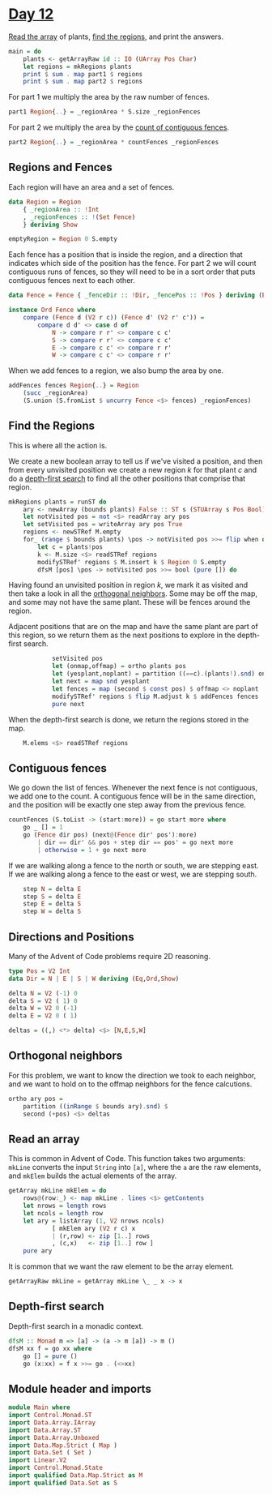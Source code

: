 # [Day 12](https://adventofcode.com/2024/day/12)

[Read the array](#read-an-array) of plants, [find the
regions](#find-the-regions), and print the answers.

```haskell top:3
main = do
    plants <- getArrayRaw id :: IO (UArray Pos Char)
    let regions = mkRegions plants
    print $ sum . map part1 $ regions
    print $ sum . map part2 $ regions
```

For part 1 we multiply the area by the raw number of fences.

```haskell
part1 Region{..} = _regionArea * S.size _regionFences
```

For part 2 we multiply the area by the [count of contiguous
fences](#contiguous-fences).

```haskell
part2 Region{..} = _regionArea * countFences _regionFences
```

## Regions and Fences

Each region will have an area and a set of fences.

```haskell top:1
data Region = Region
    { _regionArea :: !Int
    , _regionFences :: !(Set Fence)
    } deriving Show

emptyRegion = Region 0 S.empty
```

Each fence has a position that is inside the region, and a direction that
indicates which side of the position has the fence.  For part 2 we will count
contiguous runs of fences, so they will need to be in a sort order that puts
contiguous fences next to each other.

```haskell top:1
data Fence = Fence { _fenceDir :: !Dir, _fencePos :: !Pos } deriving (Eq,Show)

instance Ord Fence where
    compare (Fence d (V2 r c)) (Fence d' (V2 r' c')) =
        compare d d' <> case d of
            N -> compare r r' <> compare c c'
            S -> compare r r' <> compare c c'
            E -> compare c c' <> compare r r'
            W -> compare c c' <> compare r r'
```

When we add fences to a region, we also bump the area by one.

```haskell top:1
addFences fences Region{..} = Region
    (succ _regionArea)
    (S.union (S.fromList $ uncurry Fence <$> fences) _regionFences)
```

## Find the Regions

This is where all the action is.

We create a new boolean array to tell us if we've visited a position, and then
from every unvisited position we create a new region $k$ for that plant $c$ and
do a [depth-first search](#depth-first-search) to find all the other positions
that comprise that region.

```haskell
mkRegions plants = runST do
    ary <- newArray (bounds plants) False :: ST s (STUArray s Pos Bool)
    let notVisited pos = not <$> readArray ary pos
    let setVisited pos = writeArray ary pos True
    regions <- newSTRef M.empty
    for_ (range $ bounds plants) \pos -> notVisited pos >>= flip when do
        let c = plants!pos
        k <- M.size <$> readSTRef regions
        modifySTRef' regions $ M.insert k $ Region 0 S.empty
        dfsM [pos] \pos -> notVisited pos >>= bool (pure []) do
```

Having found an unvisited position in region $k$, we mark it as visited and
then take a look in all the [orthogonal neighbors](#orthogonal-neighbors). Some
may be off the map, and some may not have the same plant. These will be fences
around the region.

Adjacent positions that are on the map and have the same plant are part of
this region, so we return them as the next positions to explore in the
depth-first search.

```haskell
            setVisited pos
            let (onmap,offmap) = ortho plants pos
            let (yesplant,noplant) = partition ((==c).(plants!).snd) onmap
            let next = map snd yesplant
            let fences = map (second $ const pos) $ offmap <> noplant
            modifySTRef' regions $ flip M.adjust k $ addFences fences
            pure next
```

When the depth-first search is done, we return the regions stored in the map.

```haskell
    M.elems <$> readSTRef regions
```

## Contiguous fences

We go down the list of fences. Whenever the next fence is not contiguous, we
add one to the count. A contiguous fence will be in the same direction, and
the position will be exactly one step away from the previous fence.

```haskell
countFences (S.toList -> (start:more)) = go start more where
    go _ [] = 1
    go (Fence dir pos) (next@(Fence dir' pos'):more)
        | dir == dir' && pos + step dir == pos' = go next more
        | otherwise = 1 + go next more
```

If we are walking along a fence to the north or south, we are stepping east.
If we are walking along a fence to the east or west, we are stepping south.

```haskell
    step N = delta E
    step S = delta E
    step E = delta S
    step W = delta S
```

## Directions and Positions

Many of the Advent of Code problems require 2D reasoning.

```haskell top:1
type Pos = V2 Int
data Dir = N | E | S | W deriving (Eq,Ord,Show)

delta N = V2 (-1) 0
delta S = V2 ( 1) 0
delta W = V2 0 (-1)
delta E = V2 0 ( 1)

deltas = ((,) <*> delta) <$> [N,E,S,W]
```

## Orthogonal neighbors

For this problem, we want to know the direction we took to each neighbor, and
we want to hold on to the offmap neighbors for the fence calcutions.

```haskell
ortho ary pos =
    partition ((inRange $ bounds ary).snd) $
    second (+pos) <$> deltas
```

## Read an array

This is common in Advent of Code. This function takes two arguments: `mkLine`
converts the input `String` into `[a]`, where the `a` are the raw elements, and
`mkElem` builds the actual elements of the array.

```haskell
getArray mkLine mkElem = do
    rows@(row:_) <- map mkLine . lines <$> getContents
    let nrows = length rows
    let ncols = length row
    let ary = listArray (1, V2 nrows ncols)
            [ mkElem ary (V2 r c) x
            | (r,row) <- zip [1..] rows
            , (c,x)   <- zip [1..] row ]
    pure ary
```

It is common that we want the raw element to be the array element.

```haskell
getArrayRaw mkLine = getArray mkLine \_ _ x -> x
```

## Depth-first search

Depth-first search in a monadic context.

```haskell
dfsM :: Monad m => [a] -> (a -> m [a]) -> m ()
dfsM xx f = go xx where
    go [] = pure ()
    go (x:xx) = f x >>= go . (<>xx)
```

## Module header and imports

```haskell top
module Main where
import Control.Monad.ST
import Data.Array.IArray
import Data.Array.ST
import Data.Array.Unboxed
import Data.Map.Strict ( Map )
import Data.Set ( Set )
import Linear.V2
import Control.Monad.State
import qualified Data.Map.Strict as M
import qualified Data.Set as S
```
